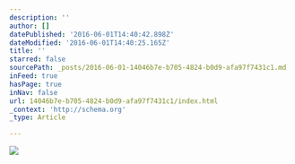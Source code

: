 ```yaml
---
description: ''
author: []
datePublished: '2016-06-01T14:40:42.898Z'
dateModified: '2016-06-01T14:40:25.165Z'
title: ''
starred: false
sourcePath: _posts/2016-06-01-14046b7e-b705-4824-b0d9-afa97f7431c1.md
inFeed: true
hasPage: true
inNav: false
url: 14046b7e-b705-4824-b0d9-afa97f7431c1/index.html
_context: 'http://schema.org'
_type: Article

---
```

![](https://the-grid-user-content.s3-us-west-2.amazonaws.com/61185493-acf2-490d-9808-885e12bc2ed8.jpg)